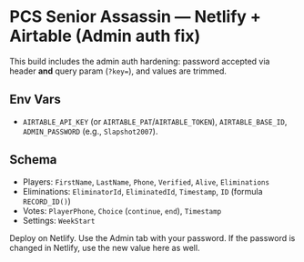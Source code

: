 
# PCS Senior Assassin — Netlify + Airtable (Admin auth fix)

This build includes the admin auth hardening: password accepted via header **and** query param (`?key=`), and values are trimmed.

## Env Vars
- `AIRTABLE_API_KEY` (or `AIRTABLE_PAT`/`AIRTABLE_TOKEN`), `AIRTABLE_BASE_ID`, `ADMIN_PASSWORD` (e.g., `Slapshot2007`).

## Schema
- Players: `FirstName`, `LastName`, `Phone`, `Verified`, `Alive`, `Eliminations`
- Eliminations: `EliminatorId`, `EliminatedId`, `Timestamp`, `ID` (formula `RECORD_ID()`)
- Votes: `PlayerPhone`, `Choice` (`continue`, `end`), `Timestamp`
- Settings: `WeekStart`

Deploy on Netlify. Use the Admin tab with your password. If the password is changed in Netlify, use the new value here as well.
